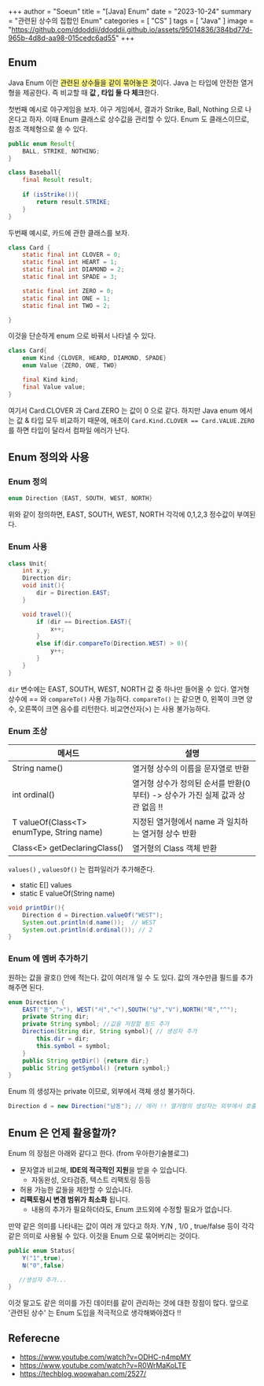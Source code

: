 +++
author = "Soeun"
title = "[Java] Enum"
date = "2023-10-24"
summary = "관련된 상수의 집합인 Enum"
categories = [
    "CS"
]
tags = [
    "Java"
]
image = "https://github.com/ddoddii/ddoddii.github.io/assets/95014836/384bd77d-965b-4d8d-aa98-015cedc6ad55"
+++

## Enum

Java Enum 이란 <span style="background:#fff88f">관련된 상수들을 같이 묶어놓은 것</span>이다. Java 는 타입에 안전한 열거형을 제공한다. 즉 비교할 때 **값 , 타입 둘 다 체크**한다. 

첫번째 예시로 야구게임을 보자. 야구 게임에서, 결과가 Strike, Ball, Nothing 으로 나온다고 하자. 이때 Enum 클래스로 상수값을 관리할 수 있다. Enum 도 클래스이므로, 참조 객체형으로 쓸 수 있다. 

```java
public enum Result{
	BALL, STRIKE, NOTHING;
}

class Baseball{
	final Result result;
	
	if (isStrike()){
		return result.STRIKE;
	}
}
```

두번째 예시로, 카드에 관한 클래스를 보자.
```java
class Card {
	static final int CLOVER = 0;
	static final int HEART = 1;
	static final int DIAMOND = 2;
	static final int SPADE = 3;

	static final int ZERO = 0;
	static final int ONE = 1;
	static final int TWO = 2;

}
```

이것을 단순하게 enum 으로 바꿔서 나타낼 수 있다.
```java
class Card{
	enum Kind {CLOVER, HEARD, DIAMOND, SPADE}
	enum Value {ZERO, ONE, TWO}

	final Kind kind;
	final Value value;
}
```

여기서 Card.CLOVER 과 Card.ZERO 는 값이 0 으로 같다. 하지만 Java enum 에서는 값 & 타입 모두 비교하기 때문에, 애초이 `Card.Kind.CLOVER == Card.VALUE.ZERO`를 하면 타입이 달라서 컴파일 에러가 난다. 

## Enum 정의와 사용
### Enum 정의
```java
enum Direction {EAST, SOUTH, WEST, NORTH}
```
위와 같이 정의하면, EAST, SOUTH, WEST, NORTH 각각에 0,1,2,3 정수값이 부여된다. 

### Enum 사용
```java
class Unit{
	int x,y;
	Direction dir;
	void init(){
		dir = Direction.EAST;
	}

	void travel(){
		if (dir == Direction.EAST){
			x++;
		}
		else if(dir.compareTo(Direction.WEST) > 0){
			y++;
		}
	}
}
```
`dir` 변수에는 EAST, SOUTH, WEST, NORTH 값 중 하나만 들어올 수 있다. 열거형 상수에 == 와 `compareTo()` 사용 가능하다. `compareTo()` 는 같으면 0, 왼쪽이 크면 양수, 오른쪽이 크면 음수를 리턴한다. 비교연산자(>) 는 사용 불가능하다. 

### Enum 조상
| 메서드                                    | 설명                                                |
| ----------------------------------------- | --------------------------------------------------- |
| String name()                             | 열거형 상수의 이름을 문자열로 반환                  |
| int ordinal()                             | 열거형 상수가 정의된 순서를 반환(0부터)  -> 상수가 가진 실제 값과 상관 없음 !!           |
| T valueOf(Class&lt;T&gt; enumType, String name) | 지정된 열거형에서 name 과 일치하는 열거형 상수 반환 |
| Class&lt;E&gt; getDeclaringClass()                 | 열거형의 Class 객체 반환                            |

`values()` , `valuesOf()` 는 컴파일러가 추가해준다. 
- static E[] values
- static E valueOf(String name)

```java
void printDir(){   
    Direction d = Direction.valueOf("WEST");  
    System.out.println(d.name());  // WEST
    System.out.println(d.ordinal()); // 2
}
```
 
### Enum 에 멤버 추가하기
원하는 값을 괄호() 안에 적는다. 값이 여러개 일 수 도 있다. 값의 개수만큼 필드를 추가해주면 된다. 

```java
enum Direction {
	EAST("동",">"), WEST("서","<"),SOUTH("남","V"),NORTH("북","^");
	private String dir;
	private String symbol; //값을 저장할 필드 추가
	Direction(String dir, String symbol){ // 생성자 추가
		this.dir = dir;
		this.symbol = symbol;
	}
	public String getDir() {return dir;}
	public String getSymbol() {return symbol;}
}
```
Enum 의 생성자는 private 이므로, 외부에서 객체 생성 불가하다. 
```java
Direction d = new Direction("남동"); // 에러 !! 열거형의 생성자는 외부에서 호출 불가
```


## Enum 은 언제 활용할까?

Enum 의 장점은 아래와 같다고 한다. (from 우아한기술블로그)
- 문자열과 비교해, **IDE의 적극적인 지원**을 받을 수 있습니다.
    - 자동완성, 오타검증, 텍스트 리팩토링 등등
- 허용 가능한 값들을 제한할 수 있습니다.
- **리팩토링시 변경 범위가 최소화** 됩니다.
    - 내용의 추가가 필요하더라도, Enum 코드외에 수정할 필요가 없습니다.

 만약 같은 의미를 나타내는 값이 여러 개 있다고 하자.  Y/N , 1/0 , true/false 등이 각각 같은 의미로 사용될 수 있다. 이것을 Enum 으로 묶어버리는 것이다. 
 ```java
 public enum Status{
	 Y("1",true),
	 N("0",false)

	//생성자 추가...
 }
```

이것 말고도 같은 의미를 가진 데이터를 같이 관리하는 것에 대한 장점이 많다. 앞으로 '관련된 상수' 는 Enum 도입을 적극적으로 생각해봐야겠다 !! 


##  Referecne
- https://www.youtube.com/watch?v=ODHC-n4mpMY
- https://www.youtube.com/watch?v=R0WrMaKoLTE
- https://techblog.woowahan.com/2527/